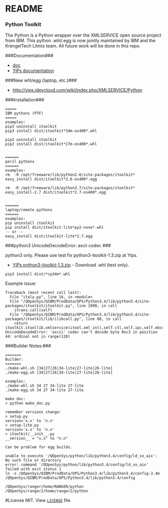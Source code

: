 # README #

### Python Toolkit ###
The Python is a Python wrapper over the XMLSERVICE open source project from IBM. 
This python .whl/.egg is now jointly maintained by IBM and the KrengelTech Litmis team. 
All future work will be done in this repo.

###Documentation###
* [doc](http://python-itoolkit.readthedocs.io/en/latest)
* [YiPs documentation](http://yips.idevcloud.com/wiki/index.php/XMLSERVICE/Python)

###New whl/egg (laptop, etc.)###
* http://yips.idevcloud.com/wiki/index.php/XMLSERVICE/Python


###Installation###

```
=====
IBM pythons (PTF)
=====
examples:
pip3 uninstall itoolkit
pip3 install dist/itoolkit*34m-os400*.whl

pip2 uninstall itoolkit
pip2 install dist/itoolkit*27m-os400*.whl


======
perzl pythons
======
examples:
rm  -R /opt/freeware/lib/python2.6/site-packages/itoolkit*
easy_install dist/itoolkit*2.6-os400*.egg

rm  -R /opt/freeware/lib/python2.7/site-packages/itoolkit*
easy_install-2.7 dist/itoolkit*2.7-os400*.egg


======
laptop/remote pythons
======
examples:
pip uninstall itoolkit
pip install dist/itoolkit-lite*py2-none*.whl
-- or --
easy_install dist/itoolkit-lite*2.7.egg

```

###python3 UnicodeDecodeError: ascii codec ###

python3 only. Please use test fix  python3-itoolkit-1.3.zip at Yips.

* [YIPs python3-itoolkit-1.3.zip]( http://yips.idevcloud.com/wiki/index.php/XMLSERVICE/Python) - Download .whl (test only).

```
pip3 install dist/*cp34m*.whl
```

Example issue:

```
Traceback (most recent call last):
  File "italy.py", line 16, in <module>
  File "/QOpenSys/QIBM/ProdData/OPS/Python3.4/lib/python3.4/site-packages/itoolkit/itoolkit.py", line 1099, in call
    itrans.call(self)
  File "/QOpenSys/QIBM/ProdData/OPS/Python3.4/lib/python3.4/site-packages/itoolkit/lib/ilibcall.py", line 88, in call
    return itoolkit.itoollib.xmlservice(itool.xml_in(),self.ctl,self.ipc,self.ebcdic_ccsid,self.pase_ccsid)
UnicodeDecodeError: 'ascii' codec can't decode byte 0xc3 in position 44: ordinal not in range(128)
```



###Builder Notes:###
```
=======
Builder:
=======
./make-whl.sh [34|27|26|34-lite|27-lite|26-lite]
./make-egg.sh [34|27|26|34-lite|27-lite|26-lite]

examples:
./make-whl.sh 34 27 34-lite 27-lite
./make-egg.sh 34 27 34-lite 27-lite

make doc:
> python make_doc.py

remember versions change:
> setup.py
version='x.x' to 'n.n'
> setup-lite.py
version='x.x' to 'n.n'
> itoolkit/__init__.py
__version__ = "x.x" to "n.n"

Can be problem for egg builds.

unable to execute '/QOpenSys/python/lib/python3.4/config/ld_so_aix': No such file or directory
error: command '/QOpenSys/python/lib/python3.4/config/ld_so_aix' failed with exit status 1
ln -s /QOpenSys/QIBM/ProdData/OPS/Python3.4/lib/python3.4/config-3.4m /QOpenSys/QIBM/ProdData/OPS/Python3.4/lib/python3.4/config

/QOpenSys/ranger/home/RANGER/python
/QOpenSys/ranger2/home/ranger2/python
```

#License
MIT.  View [`LICENSE`](https://bitbucket.org/litmis/python-itoolkit/src) file.
